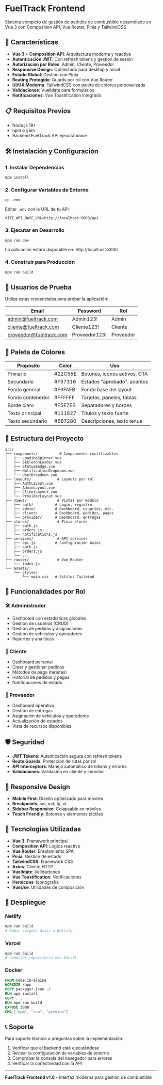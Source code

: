 # FuelTrack Frontend

Sistema completo de gestión de pedidos de combustible desarrollado en Vue 3 con Composition API, Vue Router, Pinia y TailwindCSS.

## 🚀 Características

- **Vue 3 + Composition API**: Arquitectura moderna y reactiva
- **Autenticación JWT**: Con refresh tokens y gestión de sesión
- **Autorización por Roles**: Admin, Cliente, Proveedor
- **Responsive Design**: Optimizado para desktop y móvil
- **Estado Global**: Gestión con Pinia
- **Routing Protegido**: Guards por rol con Vue Router
- **UI/UX Moderna**: TailwindCSS con paleta de colores personalizada
- **Validaciones**: Vuelidate para formularios
- **Notificaciones**: Vue Toastification integrado

## 📋 Requisitos Previos

- Node.js 18+ 
- npm o yarn
- Backend FuelTrack API ejecutándose

## 🛠️ Instalación y Configuración

### 1. Instalar Dependencias

```bash
npm install
```

### 2. Configurar Variables de Entorno

```bash
cp .env

```

Editar `.env` con la URL de tu API:

```env
VITE_API_BASE_URL=http://localhost:5000/api
```

### 3. Ejecutar en Desarrollo

```bash
npm run dev
```

La aplicación estará disponible en: http://localhost:3000

### 4. Construir para Producción

```bash
npm run build
```

## 👥 Usuarios de Prueba

Utiliza estas credenciales para probar la aplicación:

| Email | Password | Rol |
|-------|----------|-----|
| admin@fueltrack.com | Admin123! | Admin |
| cliente@fueltrack.com | Cliente123! | Cliente |
| proveedor@fueltrack.com | Proveedor123! | Proveedor |

## 🎨 Paleta de Colores

| Propósito | Color | Uso |
|-----------|-------|-----|
| Primario | #22C55E | Botones, íconos activos, CTA |
| Secundario | #F97316 | Estados "aprobado", acentos |
| Fondo general | #F9FAFB | Fondo base del layout |
| Fondo contenedor | #FFFFFF | Tarjetas, paneles, tablas |
| Borde claro | #E5E7EB | Separadores y bordes |
| Texto principal | #111827 | Títulos y texto fuerte |
| Texto secundario | #6B7280 | Descripciones, texto tenue |

## 📁 Estructura del Proyecto

```
src/
├── components/          # Componentes reutilizables
│   ├── LoadingSpinner.vue
│   ├── SkeletonLoader.vue
│   ├── StatusBadge.vue
│   ├── NotificationDropdown.vue
│   └── UserDropdown.vue
├── layouts/            # Layouts por rol
│   ├── AuthLayout.vue
│   ├── AdminLayout.vue
│   ├── ClientLayout.vue
│   └── ProviderLayout.vue
├── views/              # Vistas por módulo
│   ├── auth/          # Login, registro
│   ├── admin/         # Dashboard, usuarios, etc.
│   ├── client/        # Dashboard, pedidos, pagos
│   └── provider/      # Dashboard, entregas
├── stores/             # Pinia stores
│   ├── auth.js
│   ├── orders.js
│   └── notifications.js
├── services/           # API services
│   ├── api.js         # Configuración Axios
│   ├── auth.js
│   ├── orders.js
│   └── ...
├── router/             # Vue Router
│   └── index.js
└── assets/
    └── styles/
        └── main.css   # Estilos Tailwind
```

## 🔐 Funcionalidades por Rol

### 🛠️ Administrador
- Dashboard con estadísticas globales
- Gestión de usuarios (CRUD)
- Gestión de pedidos y asignaciones
- Gestión de vehículos y operadores
- Reportes y analíticas

### 👤 Cliente
- Dashboard personal
- Crear y gestionar pedidos
- Métodos de pago (tarjetas)
- Historial de pedidos y pagos
- Notificaciones de estado

### 🚚 Proveedor
- Dashboard operativo
- Gestión de entregas
- Asignación de vehículos y operadores
- Actualización de estados
- Vista de recursos disponibles

## 🛡️ Seguridad

- **JWT Tokens**: Autenticación segura con refresh tokens
- **Route Guards**: Protección de rutas por rol
- **API Interceptors**: Manejo automático de tokens y errores
- **Validaciones**: Validación en cliente y servidor

## 📱 Responsive Design

- **Mobile First**: Diseño optimizado para móviles
- **Breakpoints**: sm, md, lg, xl
- **Sidebar Responsive**: Colapsable en móviles
- **Touch Friendly**: Botones y elementos táctiles

## 🔧 Tecnologías Utilizadas

- **Vue 3**: Framework principal
- **Composition API**: Lógica reactiva
- **Vue Router**: Enrutamiento SPA
- **Pinia**: Gestión de estado
- **TailwindCSS**: Framework CSS
- **Axios**: Cliente HTTP
- **Vuelidate**: Validaciones
- **Vue Toastification**: Notificaciones
- **Heroicons**: Iconografía
- **VueUse**: Utilidades de composición

## 🚀 Despliegue

### Netlify
```bash
npm run build
# Subir carpeta dist/ a Netlify
```

### Vercel
```bash
npm run build
# Conectar repositorio con Vercel
```

### Docker
```dockerfile
FROM node:18-alpine
WORKDIR /app
COPY package*.json ./
RUN npm install
COPY . .
RUN npm run build
EXPOSE 3000
CMD ["npm", "run", "preview"]
```

## 📞 Soporte

Para soporte técnico o preguntas sobre la implementación:

1. Verificar que el backend esté ejecutándose
2. Revisar la configuración de variables de entorno
3. Comprobar la consola del navegador para errores
4. Verificar la conectividad con la API

---

**FuelTrack Frontend v1.0** - Interfaz moderna para gestión de combustible